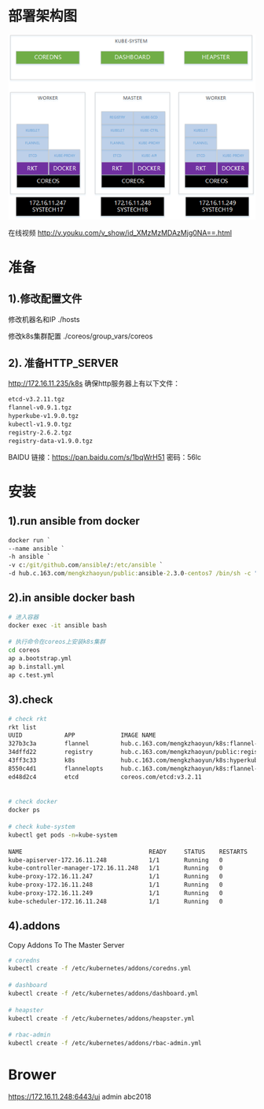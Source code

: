 # 部署架构图

<img alt="Schema" src="docs/schema.png">

在线视频
http://v.youku.com/v_show/id_XMzMzMDAzMjg0NA==.html


# 准备

## 1).修改配置文件
修改机器名和IP
./hosts

修改k8s集群配置
./coreos/group_vars/coreos

## 2). 准备HTTP_SERVER
http://172.16.11.235/k8s
确保http服务器上有以下文件：
```bash
etcd-v3.2.11.tgz
flannel-v0.9.1.tgz
hyperkube-v1.9.0.tgz
kubectl-v1.9.0.tgz
registry-2.6.2.tgz
registry-data-v1.9.0.tgz
```

BAIDU
链接：https://pan.baidu.com/s/1bqWrH51 密码：56lc


# 安装

## 1).run ansible from docker
```cmd
docker run `
--name ansible `
-h ansible `
-v c:/git/github.com/ansible/:/etc/ansible `
-d hub.c.163.com/mengkzhaoyun/public:ansible-2.3.0-centos7 /bin/sh -c "while true; do echo hello world; sleep 1; done"
```

## 2).in ansible docker bash
```bash
# 进入容器
docker exec -it ansible bash

# 执行命令在coreos上安装k8s集群
cd coreos
ap a.bootstrap.yml
ap b.install.yml
ap c.test.yml
```

## 3).check
```bash
# check rkt
rkt list
UUID            APP             IMAGE NAME                                              STATE   CREATED         STARTED         NETWORKS
327b3c3a        flannel         hub.c.163.com/mengkzhaoyun/k8s:flannel-v0.9.1           running 10 minutes ago  10 minutes ago
34dffd22        registry        hub.c.163.com/mengkzhaoyun/public:registry-2.6.2        running 11 minutes ago  11 minutes ago  default:ip4=172.16.28.2
43ff3c33        k8s             hub.c.163.com/mengkzhaoyun/k8s:hyperkube-v1.9.0         running 8 minutes ago   8 minutes ago
8550c4d1        flannelopts     hub.c.163.com/mengkzhaoyun/k8s:flannel-v0.9.1           exited  10 minutes ago  10 minutes ago
ed48d2c4        etcd            coreos.com/etcd:v3.2.11                                 running 11 minutes ago  11 minutes ago


# check docker
docker ps

# check kube-system
kubectl get pods -n=kube-system

NAME                                    READY     STATUS    RESTARTS   AGE
kube-apiserver-172.16.11.248            1/1       Running   0          6m
kube-controller-manager-172.16.11.248   1/1       Running   0          6m
kube-proxy-172.16.11.247                1/1       Running   0          24s
kube-proxy-172.16.11.248                1/1       Running   0          6m
kube-proxy-172.16.11.249                1/1       Running   0          7m
kube-scheduler-172.16.11.248            1/1       Running   0          6m

```

## 4).addons
Copy Addons To The Master Server
```bash
# coredns
kubectl create -f /etc/kubernetes/addons/coredns.yml 

# dashboard
kubectl create -f /etc/kubernetes/addons/dashboard.yml 

# heapster
kubectl create -f /etc/kubernetes/addons/heapster.yml 

# rbac-admin
kubectl create -f /etc/kubernetes/addons/rbac-admin.yml 
```

# Brower
https://172.16.11.248:6443/ui
admin abc2018